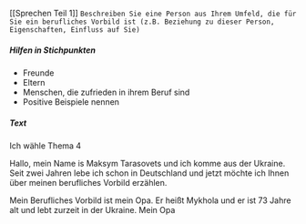 [[Sprechen Teil 1]]
`Beschreiben Sie eine Person aus Ihrem Umfeld, die für Sie ein berufliches Vorbild ist (z.B. Beziehung zu dieser Person, Eigenschaften, Einfluss auf Sie)`
##### Hilfen in Stichpunkten
- Freunde
- Eltern
- Menschen, die zufrieden in ihrem Beruf sind
- Positive Beispiele nennen
##### Text
Ich wähle Thema 4

Hallo, mein Name is Maksym Tarasovets und ich komme aus der Ukraine. Seit zwei Jahren lebe ich schon in Deutschland und jetzt möchte ich Ihnen über meinen berufliches Vorbild erzählen.

Mein Berufliches Vorbild ist mein Opa. Er heißt Mykhola und er ist 73 Jahre alt und  lebt zurzeit in der Ukraine. Mein Opa 